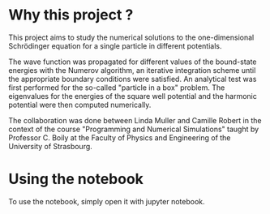 # Why this project ?

This project aims to study the numerical solutions to the one-dimensional Schrödinger equation for a single particle in different potentials. 

The wave function was propagated for different values of the bound-state energies with the Numerov algorithm, an iterative integration scheme until the appropriate boundary conditions were satisfied. An analytical test was first performed for the so-called "particle in a box" problem. The eigenvalues for the energies of the square well potential and the harmonic potential were then computed numerically.

The collaboration was done between Linda Muller and Camille Robert in the context of the course "Programming and Numerical Simulations" taught by Professor C. Boily at the Faculty of Physics and Engineering of the University of Strasbourg.

# Using the notebook

To use the notebook, simply open it with jupyter notebook.
